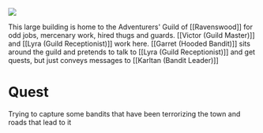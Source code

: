 ![](https://i.imgur.com/UeK3t9T.jpg)

This large building is home to the Adventurers' Guild of [[Ravenswood]] for odd jobs, mercenary work, hired thugs and guards.
[[Victor (Guild Master)]] and [[Lyra (Guild Receptionist)]] work here.
[[Garret (Hooded Bandit)]] sits around the guild and pretends to talk to [[Lyra (Guild Receptionist)]] and get quests, but just conveys messages to [[Karltan (Bandit Leader)]]

# Quest
Trying to capture some bandits that have been terrorizing the town and roads that lead to it